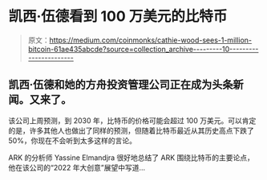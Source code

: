 # 凯西·伍德看到 100 万美元的比特币

> 原文：<https://medium.com/coinmonks/cathie-wood-sees-1-million-bitcoin-61ae435abcde?source=collection_archive---------10----------------------->

## 凯西·伍德和她的方舟投资管理公司正在成为头条新闻。又来了。

该公司上周预测，到 2030 年，比特币的价格可能会超过 100 万美元。可以肯定的是，许多其他人也做出了同样的预测，但随着比特币最近从其历史高点下跌了 50%，你现在不会听到太多这样的言论。

ARK 的分析师 Yassine Elmandjra 很好地总结了 ARK 围绕比特币的主要论点，他在该公司的“2022 年大创意”展望中写道…